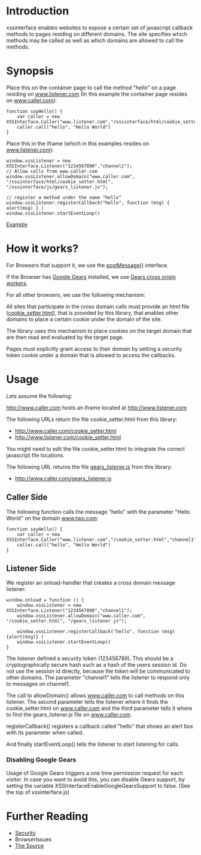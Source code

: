 # Introduction #

xssinterface enables websites to expose a certain set of javascript callback methods to pages residing on different domains. The site specifies which methods may be called as well as which domains are allowed to call the methods.

# Synopsis #

Place this on the container page to call the method "hello" on a page residing on www.listener.com (In this example the container page resides on www.caller.com):

```
function sayHello() {
	var caller = new XSSInterface.Caller("www.listener.com","/xssinterface/html/cookie_setter.html","channel1");
	caller.call("hello", "Hello World")
}
```

Place this in the iframe (which in this examples resides on www.listener.com):

```
window.xssListener = new XSSInterface.Listener("1234567890","channel1");
// Allow calls from www.caller.com
window.xssListener.allowDomain("www.caller.com", "/xssinterface/html/cookie_setter.html", "/xssinterface/js/gears_listener.js");

// register a method under the name "hello"
window.xssListener.registerCallback("hello", function (msg) { alert(msg) } )
window.xssListener.startEventLoop()
```

[Example](http://www.avantaxx.de/xssinterface/examples/basic/)

# How it works? #

For Browsers that support it, we use the [postMessage()](http://developer.mozilla.org/en/docs/DOM:window.postMessage) interface.

If the Browser has [Google Gears](http://gears.google.com) installed, we use [Gears cross origin workers](http://code.google.com/apis/gears/api_workerpool.html).

For all other browsers, we use the following mechanism:

All sites that participate in the cross domain calls must provide an html file ([cookie\_setter.html](http://code.google.com/p/xssinterface/source/browse/trunk/html/cookie_setter.html)), that is provided by this library, that enables other domains to place a certain cookie under the domain of the site.

The library uses this mechanism to place cookies on the target domain that are then read and evaluated by the target page.

Pages must explicitly grant access to their domain by setting a security token cookie under a domain that is allowed to access the callbacks.

# Usage #

Lets assume the following:

http://www.caller.com hosts an iframe located at
http://www.listener.com

The following URLs return the file cookie\_setter.html from this library:

  * http://www.caller.com/cookie_setter.html
  * http://www.listener.com/cookie_setter.html

You might need to edit the file cookie\_setter.html to integrate the correct javascript file locations.

The following URL returns the file [gears\_listener.js](http://code.google.com/p/xssinterface/source/browse/trunk/js/gears_listener.js) from this library:
  * http://www.caller.com/gears_listener.js

## Caller Side ##

The following function calls the message "hello" with the parameter "Hello World" on the domain www.two.com:

```
function sayHello() {
	var caller = new XSSInterface.Caller("www.listener.com","/cookie_setter.html","channel1");
	caller.call("hello", "Hello World")
}
```

## Listener Side ##

We register an onload-handler that creates a cross domain message listener:

```
window.onload = function () {
	window.xssListener = new XSSInterface.Listener("1234567890","channel1");
	window.xssListener.allowDomain("www.caller.com", "/cookie_setter.html", "/gears_listener.js");

	window.xssListener.registerCallback("hello", function (msg) {alert(msg)} )
	window.xssListener.startEventLoop()
}
```

The listener defined a security token (123456789). This should be a cryptographically secure hash such as a hash of the users session id. Do not use the session id directly, because the token will be communicated to other domains. The parameter "channel1" tells the listener to respond only to messages on channel1.

The call to allowDomain() allows www.caller.com to call methods on this listener. The second parameter tells the listener where it finds the cookie\_setter.html on www.caller.com and the third parameter tells it where to find the gears\_listener.js file on www.caller.com.

registerCallback() registers a callback called "hello" that shows an alert box with its parameter when called.

And finally startEventLoop() tells the listener to start listening for calls.

### Disabling Google Gears ###

Usage of Google Gears triggers a one time permission request for each visitor. In case you want to avoid this, you can disable Gears support, by setting the variable XSSInterfaceEnableGoogleGearsSupport to false. (See the top of xssinterface.js)

# Further Reading #

  * [Security](Security.md)
  * BrowserIssues
  * [The Source](http://code.google.com/p/xssinterface/source/browse/trunk/js/xssinterface.js)